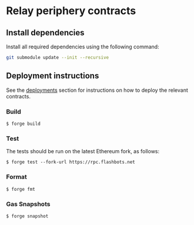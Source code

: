 # Relay periphery contracts

## Install dependencies

Install all required dependencies using the following command:

```bash
git submodule update --init --recursive
```

## Deployment instructions

See the [deployments](./deployments/index.md) section for instructions on how to deploy the relevant contracts.

### Build

```shell
$ forge build
```

### Test

The tests should be run on the latest Ethereum fork, as follows:

```shell
$ forge test --fork-url https://rpc.flashbots.net
```

### Format

```shell
$ forge fmt
```

### Gas Snapshots

```shell
$ forge snapshot
```
